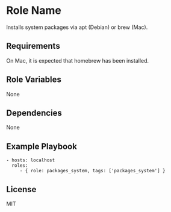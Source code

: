 Role Name
=========

Installs system packages via apt (Debian) or brew (Mac).

Requirements
------------

On Mac, it is expected that homebrew has been installed.

Role Variables
--------------

None

Dependencies
------------

None

Example Playbook
----------------

    - hosts: localhost
      roles:
         - { role: packages_system, tags: ['packages_system'] }

License
-------

MIT
